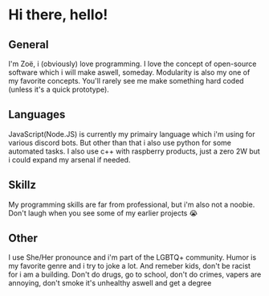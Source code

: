 # Hi there, hello!

## General
I'm Zoë, i (obviously) love programming.
I love the concept of open-source software which i will make aswell, someday.
Modularity is also my one of my favorite concepts. You'll rarely see me make something hard coded (unless it's a quick prototype).

## Languages
JavaScript(Node.JS) is currently my primairy language which i'm using for various discord bots.
But other than that i also use python for some automated tasks.
I also use c++ with raspberry products, just a zero 2W but i could expand my arsenal if needed.

## Skillz
My programming skills are far from professional, but i'm also not a noobie.
Don't laugh when you see some of my earlier projects :sob:

## Other
I use She/Her pronounce and i'm part of the LGBTQ+ community.
Humor is my favorite genre and i try to joke a lot.
And remeber kids, don't be racist for i am a building.
Don't do drugs, go to school, don't do crimes, vapers are annoying, don't smoke it's unhealthy aswell and get a degree
